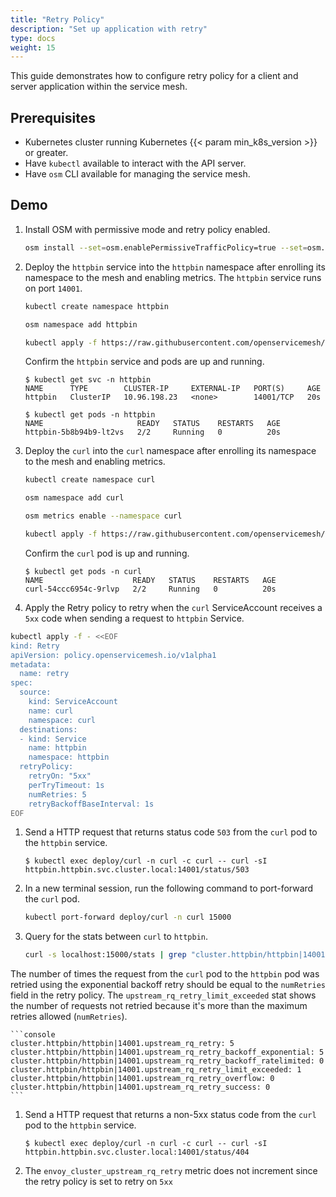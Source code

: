 ```yaml
---
title: "Retry Policy"
description: "Set up application with retry"
type: docs
weight: 15
---
```


This guide demonstrates how to configure retry policy for a client and server application within the service mesh.

## Prerequisites

- Kubernetes cluster running Kubernetes {{< param min_k8s_version >}} or greater.
- Have `kubectl` available to interact with the API server.
- Have `osm` CLI available for managing the service mesh.

## Demo
1. Install OSM with permissive mode and retry policy enabled.
    ```bash
    osm install --set=osm.enablePermissiveTrafficPolicy=true --set=osm.featureFlags.enableRetryPolicy=true 
    ```

1. Deploy the `httpbin` service into the `httpbin` namespace after enrolling its namespace to the mesh and enabling metrics. The `httpbin` service runs on port `14001`.

    ```bash
    kubectl create namespace httpbin

    osm namespace add httpbin

    kubectl apply -f https://raw.githubusercontent.com/openservicemesh/osm-docs/{{< param osm_branch >}}/manifests/samples/httpbin/httpbin.yaml -n httpbin
    ```

    Confirm the `httpbin` service and pods are up and running.

    ```console
    $ kubectl get svc -n httpbin
    NAME      TYPE        CLUSTER-IP     EXTERNAL-IP   PORT(S)     AGE
    httpbin   ClusterIP   10.96.198.23   <none>        14001/TCP   20s
    ```

    ```console
    $ kubectl get pods -n httpbin
    NAME                     READY   STATUS    RESTARTS   AGE
    httpbin-5b8b94b9-lt2vs   2/2     Running   0          20s
    ```
    
1. Deploy the `curl` into the `curl` namespace after enrolling its namespace to the mesh and enabling metrics.
    ```bash
    kubectl create namespace curl

    osm namespace add curl

    osm metrics enable --namespace curl

    kubectl apply -f https://raw.githubusercontent.com/openservicemesh/osm-docs/{{< param osm_branch >}}/manifests/samples/curl/curl.yaml -n curl
    ```

    Confirm the `curl` pod is up and running.

    ```console
    $ kubectl get pods -n curl
    NAME                    READY   STATUS    RESTARTS   AGE
    curl-54ccc6954c-9rlvp   2/2     Running   0          20s
    ```

1. Apply the Retry policy to retry when the `curl` ServiceAccount receives a `5xx` code when sending a request to `httpbin` Service.
```bash
kubectl apply -f - <<EOF
kind: Retry
apiVersion: policy.openservicemesh.io/v1alpha1
metadata:
  name: retry
spec:
  source:
    kind: ServiceAccount
    name: curl
    namespace: curl
  destinations:
  - kind: Service
    name: httpbin
    namespace: httpbin
  retryPolicy:
    retryOn: "5xx"
    perTryTimeout: 1s
    numRetries: 5
    retryBackoffBaseInterval: 1s
EOF
```

1. Send a HTTP request that returns status code `503` from the `curl` pod to the `httpbin` service.
    ```console
    $ kubectl exec deploy/curl -n curl -c curl -- curl -sI httpbin.httpbin.svc.cluster.local:14001/status/503
    ```

1. In a new terminal session, run the following command to port-forward the `curl` pod.
    ```bash
    kubectl port-forward deploy/curl -n curl 15000
    ```

1. Query for the stats between `curl` to `httpbin`.
    ```bash
    curl -s localhost:15000/stats | grep "cluster.httpbin/httpbin|14001.upstream_rq_retry"
    ```
 The number of times the request from the `curl` pod to the `httpbin` pod was retried using the exponential backoff retry should be equal to the `numRetries` field in the retry policy.
 The `upstream_rq_retry_limit_exceeded` stat shows the number of requests not retried because it's more than the maximum retries allowed (`numRetries`).

    ```console
    cluster.httpbin/httpbin|14001.upstream_rq_retry: 5
    cluster.httpbin/httpbin|14001.upstream_rq_retry_backoff_exponential: 5
    cluster.httpbin/httpbin|14001.upstream_rq_retry_backoff_ratelimited: 0
    cluster.httpbin/httpbin|14001.upstream_rq_retry_limit_exceeded: 1
    cluster.httpbin/httpbin|14001.upstream_rq_retry_overflow: 0
    cluster.httpbin/httpbin|14001.upstream_rq_retry_success: 0
    ```

1. Send a HTTP request that returns a non-5xx status code from the `curl` pod to the `httpbin` service.
    ```console
    $ kubectl exec deploy/curl -n curl -c curl -- curl -sI httpbin.httpbin.svc.cluster.local:14001/status/404
    ```

1. The `envoy_cluster_upstream_rq_retry` metric does not increment since the retry policy is set to retry on `5xx` 
